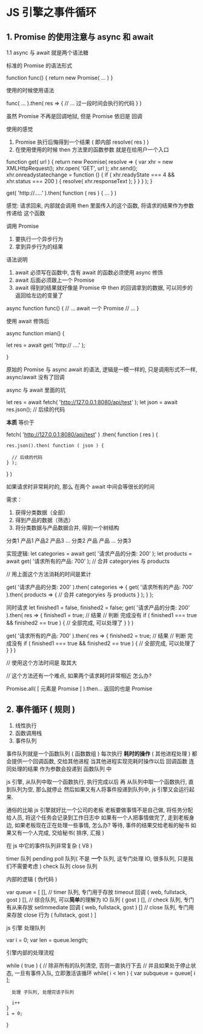 # JS 引擎之事件循环




## 1. Promise 的使用注意与 async 和 await

1.1 async 与 await 就是两个语法糖

标准的 Promise 的语法形式

  function func() {
    return new Promise( ... )
  }

使用的时候使用语法

  func( ... ).then( res => {
    // ... 过一段时间会执行的代码
  } )

虽然 Promise 不再是回调地狱, 但是 Promise 依旧是 回调

使用的感觉

1. Promise 执行后悔得到一个结果 ( 即内部 resolve( res ) )
2. 在使用使用的时候 then 方法里的函数参数 就是在给用户一个入口

function get( url ) {
  return new Peomise( resolve => {
    var xhr = new XMLHttpRequest();
    xhr.open( 'GET', url );
    xhr.send();
    xhr.onreadystatechange = function () {
      if ( xhr.readyState === 4 && xhr.status === 200 ) {
        resolve( xhr.responseText );
      }
    }
  } );
}

get( 'http://.....' ).then( function ( res ) { ... } )

感觉: 请求回来, 内部就会调用 then 里面传入的这个函数, 将请求的结果作为参数传递给 这个函数

调用 Promise

1. 要执行一个异步行为
2. 拿到异步行为的结果

语法说明

1. await 必须写在函数中, 含有 await 的函数必须使用 async 修饰
2. await 后面必须跟上一个 Promise
3. await 得到的结果就好像是 Promise 中 then 的回调拿到的数据, 可以同步的返回给左边的变量了


async function func() {
  // ...
  await 一个 Promise
  // ...
}

使用 await 修饰后

async function mian() {

  let res = await get( 'http:// ....' );

}

原始的 Promise 与 async await 的语法, 逻辑是一模一样的, 只是调用形式不一样, async/await 没有了回调



async 与 await 里面的坑

let res = await fetch( 'http://127.0.0.1:8080/api/test' );
let json = await res.json();
// 后续的代码

**本质** 等价于

fetch( 'http://127.0.0.1:8080/api/test' )
  .then( function ( res ) {

    res.json().then( function ( json ) {

      // 后续的代码
    } );

  } )

如果请求时非常耗时的, 那么 在两个 await 中间会等很长的时间



需求：

1. 获得分类数据（全部）
2. 得到产品的数据（筛选）
3. 将分类数据与产品数据合并, 得到一个树结构

分类1
  产品1
  产品2
  产品3
  ...
分类2
  产品
  产品
  ...
分类3

实现逻辑: 
  let categories = await get( '请求产品的分类: 200' );
  let products = await get( '请求所有的产品: 700' );
  // 合并 categoryies 与 products

  // 用上面这个方法消耗的时间是累计

  get( '请求产品的分类: 200' ).then( categories => {
    get( '请求所有的产品: 700' ).then( products => {
      // 合并 categoryies 与 products
    } );
  } );


同时请求
  let finished1 = false, finished2 = false;
  get( '请求产品的分类: 200' ).then( res => {
    finished1 = true;
    // 结果
    // 判断 完成没有
    if ( finished1 === true && finished2 == true ) {
      // 全部完成, 可以处理了
    }
  } )

  get( '请求所有的产品: 700' ).then( res => {
    finished2 = true;
    // 结果
    // 判断 完成没有
    if ( finished1 === true && finished2 == true ) {
      // 全部完成, 可以处理了
    }
  } )
  
  // 使用这个方法时间是 取其大

  // 这个方法还有一个难点, 如果两个请求耗时非常相近 怎么办?

  Promise.all( [ 元素是 Promise ] ).then...  返回的也是 Promise 



## 2. 事件循环 ( 规则 )

  1. 线性执行
  2. 函数调用栈
  3. 事件队列

事件队列就是一个函数队列 ( 函数数组 )
每次执行 **耗时的操作** ( 其他进程处理 ) 都会提供一个回调函数, 交给其他进程
当其他进程实现完耗时操作以后 回调函数 连同处理的结果 作为参数会投递到 函数队列 中

js 引擎, 从队列中取一个函数执行,
执行完成以后 再 从队列中取一个函数执行,
直到队列为空, 那么就停止
然后如果又有人将事件投递到队列中, js 引擎又会运行起来.

通俗的比喻 js 引擎就好比一个公司的老板
老板要做事情不是自己做, 将任务分配给人员, 将这个任务会记录到工作日志中
如果有一个人把事情做完了, 走到老板身边, 如果老板现在正在处理一些事情, 怎么办?
等待, 事件的结果交给老板的秘书
如果又有一个人完成, 交给秘书( 排序, 汇报 )



在 js 中它的事件队列非常复杂 ( V8 )

  timer 队列
  pending poll 队列( 不是 **一个** 队列, 这专门处理 IO, 很多队列, 只是我们不需要考虑 )
  check 队列
  close 队列

  内部的逻辑 ( 伪代码 )

  var queue = [
    [],           // timer 队列, 专门用于存放 timeout 回调 ( web, fullstack, gost )
    [],           // 综合队列, 可以**简单**的理解为 IO 队列 ( gost )
    [],           // check 队列, 专门有从来存放 setImmediate 回调 ( web, fullstack, gost )
    []            // close 队列, 专门用来存放 close 行为 ( fullstack, gost )
  ]


  js 引擎 处理队列


  var i = 0;
  var len = queue.length;

  引擎内部的处理流程

  while ( true ) {      // 除非所有的队列清空, 否则一直执行下去
                        // 并且如果处于停止状态, 一旦有事件入队, 立即激活该循环
    while( i < len ) {
      var subqueue = queue[ i ];

      处理 子队列, 处理完该子队列

      i++
    }  
    i = 0;
  }





